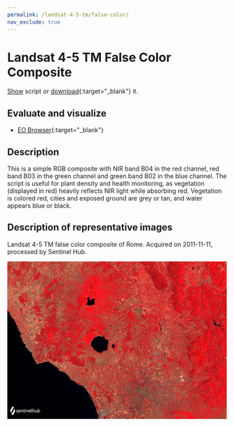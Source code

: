 ```yaml
---
permalink: /landsat-4-5-tm/false-color/
nav_exclude: true
---
```


# Landsat 4-5 TM False Color Composite
<a href="#" id='togglescript'>Show</a> script or [download](script.js){:target="_blank"} it.
<div id='script_view' style="display:none">
{% highlight javascript %}
{% include_relative script.js %}
{% endhighlight %}
</div>

## Evaluate and visualize

- [EO Browser](https://sentinelshare.page.link/5v8F){:target="_blank"}   

## Description

This is a simple RGB composite with NIR band B04 in the red channel, red band B03 in the green channel and green band B02 in the blue channel. The script is useful for plant density and health monitoring, as vegetation (displayed in red) heavily reflects NIR light while absorbing red. Vegetation is colored red, cities and exposed ground are grey or tan, and water appears blue or black.

## Description of representative images

Landsat 4-5 TM false color composite of Rome. Acquired on 2011-11-11, processed by Sentinel Hub. 

![L8 NDVI](fig/fig1.png)


 